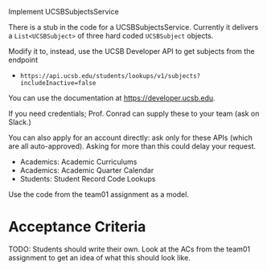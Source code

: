 Implement UCSBSubjectsService

There is a stub in the code for a UCSBSubjectsService. Currently it 
delivers a `List<UCSBSubject>` of three hard coded `UCSBSubject` objects.

Modify it to, instead, use the UCSB Developer API to get 
subjects from the endpoint

* `https://api.ucsb.edu/students/lookups/v1/subjects?includeInactive=false`

You can use the documentation at <https://developer.ucsb.edu>.

If you need credentials; Prof. Conrad can supply these to your team (ask on Slack.)

You can also apply for an account directly: ask only for these APIs (which are all auto-approved).  Asking for more than this could delay your request.

* Academics: Academic Curriculums 
* Academics: Academic Quarter Calendar
* Students: Student Record Code Lookups

Use the code from the team01 assignment as a model.

# Acceptance Criteria

TODO: Students should write their own.   Look at the ACs from the team01 assignment to get an idea of what this should look like.





